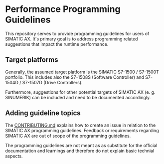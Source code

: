 # Performance Programming Guidelines

This repository serves to provide programming guidelines for users of SIMATIC AX.
It's primary goal is to address programming related suggestions that impact the runtime performance.

## Target platforms

Generally, the assumed target platform is the SIMATIC S7-1500 / S7-1500T portfolio. This includes also the S7-1508S (Software Controller) and S7-1504D / S7-1507D (Drive Controllers).

Furthermore, suggestions for other potential targets of SIMATIC AX (e. g. SINUMERIK) can be included and need to be documented accordingly.

## Adding guideline topics

The [CONTRIBUTING.md](CONTRIBUTING.md) explains how to create an issue in relation to the SIMATIC AX programming guidelines.
Feedback or requirements regarding SIMATIC AX are out of scope of the programming guidelines.

The programming guidelines are not meant as as substitute for the official documentation and learnings and therefore do not explain basic technial aspects.
